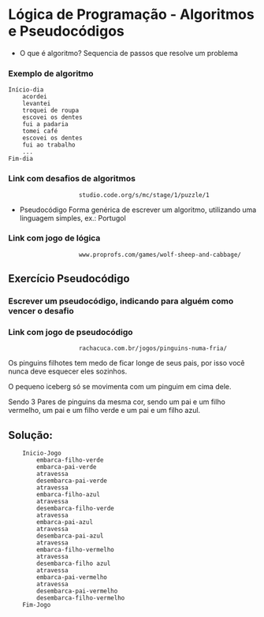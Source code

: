 # Lógica de Programação - Algoritmos e Pseudocódigos

- O que é algoritmo?
Sequencia de passos que resolve um problema

### Exemplo de algoritmo

	Início-dia
		acordei
		levantei
		troquei de roupa
		escovei os dentes
		fui a padaria
		tomei café
		escovei os dentes
		fui ao trabalho
		...
	Fim-dia

### **Link com desafios de algoritmos**
						studio.code.org/s/mc/stage/1/puzzle/1


 - Pseudocódigo
Forma genérica de escrever um algoritmo, utilizando uma linguagem simples, ex.: Portugol

### **Link com jogo de lógica**
						www.proprofs.com/games/wolf-sheep-and-cabbage/


## Exercício Pseudocódigo
### Escrever um pseudocódigo, indicando para alguém como vencer o desafio
### **Link com jogo de pseudocódigo**
						rachacuca.com.br/jogos/pinguins-numa-fria/						

Os pinguins filhotes tem medo de ficar longe de seus pais, por isso você nunca deve esquecer eles sozinhos.

O pequeno iceberg só se movimenta com um pinguim em cima dele.

Sendo 3 Pares de pinguins da mesma cor, sendo um pai e um filho vermelho, um pai e um filho verde
e um pai e um filho azul.

## Solução:
		Inicio-Jogo
			embarca-filho-verde
			embarca-pai-verde
			atravessa
			desembarca-pai-verde
			atravessa
			embarca-filho-azul
			atravessa
			desembarca-filho-verde
			atravessa
			embarca-pai-azul
			atravessa
			desembarca-pai-azul
			atravessa
			embarca-filho-vermelho
			atravessa
			desembarca-filho azul
			atravessa
			embarca-pai-vermelho
			atravessa
			desembarca-pai-vermelho
			desembarca-filho-vermelho
		Fim-Jogo
			
			